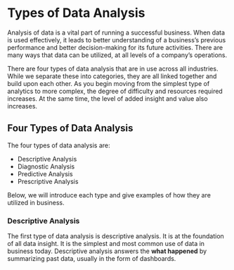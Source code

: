# Types of Data Analysis

Analysis of data is a vital part of running a successful business. When data is used effectively,
it leads to better understanding of a business’s previous performance and better decision-making
for its future activities. There are many ways that data can be utilized, at all levels of a company’s operations.

There are four types of data analysis that are in use across all industries.
While we separate these into categories, they are all linked together and build upon each other.
As you begin moving from the simplest type of analytics to more complex,
the degree of difficulty and resources required increases. At the same time,
the level of added insight and value also increases.

## Four Types of Data Analysis

The four types of data analysis are:

- Descriptive Analysis
- Diagnostic Analysis
- Predictive Analysis
- Prescriptive Analysis

Below, we will introduce each type and give examples of how they are utilized in business.

### Descriptive Analysis

The first type of data analysis is descriptive analysis.
It is at the foundation of all data insight.
It is the simplest and most common use of data in business today.
Descriptive analysis answers the **what happened** by summarizing past data, usually in the form of dashboards.

